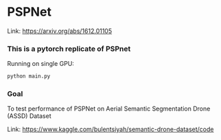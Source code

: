 # PSPNet


Link: https://arxiv.org/abs/1612.01105

### This is a pytorch replicate of PSPnet

Running on single GPU:
```bash
python main.py
```

### Goal
To test performance of PSPNet on Aerial Semantic Segmentation Drone (ASSD) Dataset

Link: https://www.kaggle.com/bulentsiyah/semantic-drone-dataset/code